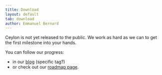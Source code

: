 ```yaml
---
title: Download  
layout: default
tab: download
author: Emmanuel Bernard
---
```

Ceylon is not yet released to the public. We work as hard as we can to get the first milestone into your hands.

You can follow our progress:

* in our [blog](/blog) (specific tag?)
* or check out our [roadmap page](/documentation/roadmap).